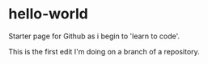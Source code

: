 # hello-world
Starter page for Github as i begin to 'learn to code'.

This is the first edit I'm doing on a branch of a repository. 
